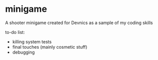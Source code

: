 # minigame
A shooter minigame created for Devnics as a sample of my coding skills

to-do list:
- killing system tests
- final touches (mainly cosmetic stuff)
- debugging
